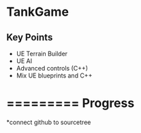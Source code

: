 # TankGame

## Key Points
* UE Terrain Builder
* UE AI
* Advanced controls (C++)
* Mix UE blueprints and C++

=========
Progress
=========
*connect github to sourcetree
